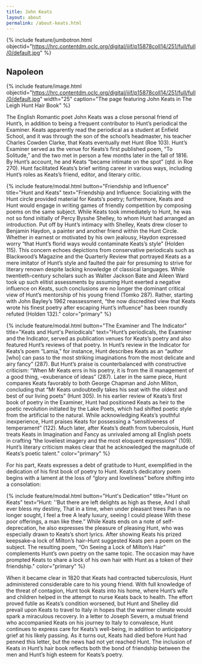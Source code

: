 ```yaml
---
title: John Keats
layout: about
permalink: /about-keats.html
---
```

{% include feature/jumbotron.html objectid="https://hrc.contentdm.oclc.org/digital/iiif/p15878coll14/251/full/full/0/default.jpg" %}

## Napoleon

{% include feature/image.html objectid="https://hrc.contentdm.oclc.org/digital/iiif/p15878coll14/251/full/full/0/default.jpg" width="25" caption="The page featuring John Keats in The Leigh Hunt Hair Book" %} 

The English Romantic poet John Keats was a close personal friend of Hunt’s, in addition to being a frequent contributor to Hunt’s periodical the Examiner. Keats apparently read the periodical as a student at Enfield School, and it was through the son of the school’s headmaster, his teacher Charles Cowden Clarke, that Keats eventually met Hunt (Roe 103). Hunt’s Examiner served as the venue for Keats’s first published poem, “To Solitude,” and the two met in person a few months later in the fall of 1816. By Hunt’s account, he and Keats “became intimate on the spot” (qtd. in Roe 270). Hunt facilitated Keats’s brief writing career in various ways, including Hunt’s roles as Keats’s friend, editor, and literary critic. 

{% include feature/modal.html button="Friendship and Influence" title="Hunt and Keats" text="Friendship and Influence: Socializing with the Hunt circle provided material for Keats’s poetry; furthermore, Keats and Hunt would engage in writing games of friendly competition by composing poems on the same subject. While Keats took immediately to Hunt, he was not so fond initially of Percy Bysshe Shelley, to whom Hunt had arranged an introduction. Put off by Hunt’s intimacy with Shelley, Keats drew closer to Benjamin Haydon, a painter and another friend within the Hunt Circle. Whether in earnest or motivated by his own jealousy, Haydon expressed worry “that Hunt’s florid ways would contaminate Keats’s style” (Holden 115). This concern echoes depictions from conservative periodicals such as Blackwood’s Magazine and the Quarterly Review that portrayed Keats as a mere imitator of Hunt’s style and faulted the pair for presuming to strive for literary renown despite lacking knowledge of classical languages. While twentieth-century scholars such as Walter Jackson Bate and Aileen Ward took up such elitist assessments by assuming Hunt exerted a negative influence on Keats, such conclusions are no longer the dominant critical view of Hunt’s mentorship of his young friend (Tomko 287). Rather, starting with John Bayley’s 1962 reassessment, “the now discredited view that Keats wrote his finest poetry after escaping Hunt’s influence” has been roundly refuted (Holden 132)." color="primary" %}

{% include feature/modal.html button="The Examiner and The Indicator" title="Keats and Hunt's Periodicals" text="Hunt’s periodicals, the Examiner and the Indicator, served as publication venues for Keats’s poetry and also featured Hunt’s reviews of that poetry. In Hunt’s review in the Indicator for Keats’s poem “Lamia,” for instance, Hunt describes Keats as an “author [who] can pass to the most striking imaginations from the most delicate and airy fancy” (287). But Hunt’s praise is counterbalanced with constructive criticism: “When Mr Keats errs in his poetry, it is from the ill management of a good thing, –exuberance of ideas” (287). Later in the same piece, Hunt compares Keats favorably to both George Chapman and John Milton, concluding that “Mr Keats undoubtedly takes his seat with the oldest and best of our living poets” (Hunt 305). In his earlier review of Keats’s first book of poetry in the Examiner, Hunt had positioned Keats as heir to the poetic revolution initiated by the Lake Poets, which had shifted poetic style from the artificial to the natural. While acknowledging Keats’s youthful inexperience, Hunt praises Keats for possessing  a “sensitiveness of temperament” (122). Much later, after Keats’s death from tuberculosis, Hunt treats Keats in Imagination and Fancy as unrivaled among all English poets in crafting “the loveliest imagery and the most eloquent expressions” (109). Hunt’s literary criticism makes clear that he acknowledged the magnitude of Keats’s poetic talent." color="primary" %}

For his part, Keats expresses a debt of gratitude to Hunt, exemplified in the dedication of his first book of poetry to Hunt. Keats’s dedicatory poem begins with a lament at the loss of “glory and loveliness” before shifting into a consolation:

{% include feature/modal.html button="Hunt's Dedication" title="Hunt on Keats" text=“Hunt: ''But there are left delights as high as these,
And I shall ever bless my destiny,
That in a time, when under pleasant trees
Pan is no longer sought, I feel a free
A leafy luxury, seeing I could please
With these poor offerings, a man like thee.”
While Keats ends on a note of self-deprecation, he also expresses the pleasure of pleasing Hunt, who was especially drawn to Keats’s short lyrics. After showing Keats his prized keepsake–a lock of Milton’s hair–Hunt suggested Keats pen a poem on the subject. The resulting poem, “On Seeing a Lock of Milton’s Hair” complements Hunt’s own poetry on the same topic. The occasion may have prompted Keats to share a lock of his own hair with Hunt as a token of their friendship." color="primary" %}

When it became clear in 1820 that Keats had contracted tuberculosis, Hunt administered considerable care to his young friend. With full knowledge of the threat of contagion, Hunt took Keats into his home, where Hunt’s wife and children helped in the attempt to nurse Keats back to health. The effort proved futile as Keats’s condition worsened, but Hunt and Shelley did prevail upon Keats to travel to Italy in hopes that the warmer climate would spark a miraculous recovery. In a letter to Joseph Severn, a mutual friend who accompanied Keats on his journey to Italy to convalesce, Hunt continues to express care for Keats’s well-being, in addition to anticipatory grief at his likely passing. As it turns out, Keats had died before Hunt had penned this letter, but the news had not yet reached Hunt. The inclusion of Keats in Hunt’s hair book reflects both the bond of friendship between the men and Hunt’s high esteem for Keats’s poetry.